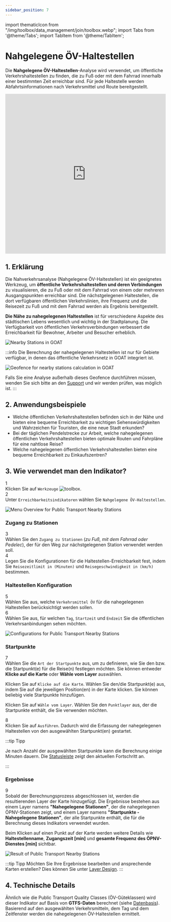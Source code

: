 ```yaml
---
sidebar_position: 7
---
```

import thematicIcon from "/img/toolbox/data_management/join/toolbox.webp";
import Tabs from '@theme/Tabs';
import TabItem from '@theme/TabItem';


# Nahgelegene ÖV-Haltestellen 

Die **Nahgelegene ÖV-Haltestellen**-Analyse wird verwendet, um öffentliche Verkehrshaltestellen zu finden, die zu Fuß oder mit dem Fahrrad innerhalb einer bestimmten Zeit erreichbar sind. Für jede Haltestelle werden Abfahrtsinformationen nach Verkehrsmittel und Route bereitgestellt.

<iframe width="100%" height="500" src="https://www.youtube.com/embed/Dl4FjAAQyrY?si=LaEDuoH0cvWRmjIr" title="YouTube video player" frameborder="0" allow="accelerometer; autoplay; clipboard-write; encrypted-media; gyroscope; picture-in-picture; web-share" referrerpolicy="strict-origin-when-cross-origin" allowfullscreen></iframe>

## 1. Erklärung

Die Nahverkehrsanalyse (Nahgelegene ÖV-Haltestellen) ist ein geeignetes Werkzeug, um **öffentliche Verkehrshaltestellen und deren Verbindungen** zu visualisieren, die zu Fuß oder mit dem Fahrrad von einem oder mehreren Ausgangspunkten erreichbar sind. Die nächstgelegenen Haltestellen, die dort verfügbaren öffentlichen Verkehrslinien, ihre Frequenz und die Reisezeit zu Fuß und mit dem Fahrrad werden als Ergebnis bereitgestellt.

**Die Nähe zu nahegelegenen Haltestellen** ist für verschiedene Aspekte des städtischen Lebens wesentlich und wichtig in der Stadtplanung. Die Verfügbarkeit von öffentlichen Verkehrsverbindungen verbessert die Erreichbarkeit für Bewohner, Arbeiter und Besucher erheblich.


![Nearby Stations in GOAT](/img/toolbox/accessibility_indicators/nearby_stations/nearby_stations_example.png "Nearby Stations in GOAT")

:::info 
Die Berechnung der nahegelegenen Haltestellen ist nur für Gebiete verfügbar, in denen das öffentliche Verkehrsnetz in GOAT integriert ist.

<div style={{ display: 'flex', flexDirection: 'column', alignItems: 'center' }}>
  <img src={require('/img/toolbox/accessibility_indicators/gueteklassen/geofence-pt.png').default} alt="Geofence for nearby stations calculation in GOAT" style={{ maxHeight: "400px", maxWidth: "400px", alignItems:'center'}}/>
</div> 

Falls Sie eine Analyse außerhalb dieses Geofence durchführen müssen, wenden Sie sich bitte an den [Support](https://plan4better.de/de/contact/ "Support") und wir werden prüfen, was möglich ist.
:::


## 2. Anwendungsbeispiele

- Welche öffentlichen Verkehrshaltestellen befinden sich in der Nähe und bieten eine bequeme Erreichbarkeit zu wichtigen Sehenswürdigkeiten und Wahrzeichen für Touristen, die eine neue Stadt erkunden?
- Bei der täglichen Pendelstrecke zur Arbeit, welche nahegelegenen öffentlichen Verkehrshaltestellen bieten optimale Routen und Fahrpläne für eine nahtlose Reise?
- Welche nahegelegenen öffentlichen Verkehrshaltestellen bieten eine bequeme Erreichbarkeit zu Einkaufszentren?


## 3. Wie verwendet man den Indikator?

<div class="step">
  <div class="step-number">1</div>
  <div class="content">Klicken Sie auf <code>Werkzeuge</code> <img src={thematicIcon} alt="toolbox" style={{width: "25px"}}/>. </div>
</div>

<div class="step">
  <div class="step-number">2</div>
  <div class="content">Unter <code>Erreichbarkeitsindikatoren</code> wählen Sie <code>Nahgelegene ÖV-Haltestellen</code>.</div>
</div>

![Menu Overview for Public Transport Nearby Stations](/img/toolbox/accessibility_indicators/nearby_stations/nearby_stations_overview.png "Menu Overview for Public Transport Nearby Stations")

### Zugang zu Stationen

<div class="step">
  <div class="step-number">3</div>
  <div class="content">Wählen Sie den <code>Zugang zu Stationen</code> (<i>zu Fuß, mit dem Fahrrad oder Pedelec</i>), der für den Weg zur nächstgelegenen Station verwendet werden soll.</div>
</div>

<div class="step">
  <div class="step-number">4</div>
  <div class="content">Legen Sie die Konfigurationen für die Haltestellen-Erreichbarkeit fest, indem Sie <code>Reisezeitlimit in (Minuten)</code> und <code>Reisegeschwindigkeit in (km/h)</code> bestimmen.</div>
</div>

### Haltestellen Konfiguration 

<div class="step">
  <div class="step-number">5</div>
  <div class="content">Wählen Sie aus, welche <code>Verkehrsmittel ÖV</code> für die nahegelegenen Haltestellen berücksichtigt werden sollen.</div>
</div>

<div class="step">
  <div class="step-number">6</div>
  <div class="content">Wählen Sie aus, für welchen <code>Tag</code>, <code>Startzeit</code> und <code>Endzeit</code> Sie die öffentlichen Verkehrsanbindungen sehen möchten.</div>
</div>

![Configurations for Public Transport Nearby Stations](/img/toolbox/accessibility_indicators/nearby_stations/nearby_stations_config.png "Configurations for Public Transport Nearby Stations")

### Startpunkte

<div class="step">
  <div class="step-number">7</div>
  <div class="content">Wählen Sie die <code>Art der Startpunkte</code> aus, um zu definieren, wie Sie den bzw. die Startpunkt(e) für die Reise(n) festlegen möchten. Sie können entweder <b>Klicke auf die Karte</b> oder <b>Wähle vom Layer</b> auswählen.</div>
</div>

<Tabs>
  <TabItem value="Klicke auf die Karte" label="Klicke auf die Karte" default className="tabItemBox">
 
  Klicken Sie auf <code>Klicke auf die Karte</code>. Wählen Sie den/die Startpunkt(e) aus, indem Sie auf die jeweiligen Position(en) in der Karte klicken. Sie können beliebig viele Startpunkte hinzufügen.

  </TabItem>

  <TabItem value="Wähle vom Layer" label="Wähle vom Layer" className="tabItemBox">
  
  Klicken Sie auf <code>Wähle vom Layer</code>. Wählen Sie den <code>Punktlayer</code> aus, der die Startpunkte enthält, die Sie verwenden möchten.
  
  </TabItem>
</Tabs>

<div class="step">
  <div class="step-number">8</div>
  <div class="content">Klicken Sie auf <code>Ausführen</code>. Dadurch wird die Erfassung der nahegelegenen Haltestellen von den ausgewählten Startpunkt(en) gestartet.</div>
</div>

:::tip Tipp

Je nach Anzahl der ausgewählten Startpunkte kann die Berechnung einige Minuten dauern. Die [Statusleiste](../../workspace/home#status-bar) zeigt den aktuellen Fortschritt an.

:::

### Ergebnisse

<div class="step">
  <div class="step-number">9</div>
  <div class="content">Sobald der Berechnungsprozess abgeschlossen ist, werden die resultierenden Layer der Karte hinzugefügt. Die Ergebnisse bestehen aus einem Layer namens <b>"Nahegelegene Stationen"</b>, der die nahegelegenen ÖPNV-Stationen zeigt, und einem Layer namens <b>"Startpunkte - Nahegelegene Stationen"</b>, der alle Startpunkte enthält, die für die Berechnung dieses Indikators verwendet wurden.
  <p></p>
  Beim Klicken auf einen Punkt auf der Karte werden weitere Details wie <b>Haltestellenname</b>, <b>Zugangszeit [min]</b> und <b>gesamte Frequenz des ÖPNV-Dienstes [min]</b> sichtbar.
</div>
</div>


![Result of Public Transport Nearby Stations](/img/toolbox/accessibility_indicators/nearby_stations/nearby_stations_result.png "Result of Public Transport Nearby Stations")



:::tip Tipp
Möchten Sie Ihre Ergebnisse bearbeiten und ansprechende Karten erstellen? Dies können Sie unter [Layer Design](../../map/layer_style/styling).
:::

## 4. Technische Details

Ähnlich wie die Public Transport Quality Classes (ÖV-Güteklassen) wird dieser Indikator auf Basis von **GTFS-Daten** berechnet (siehe [Datenbasis](../../data/data_basis)). Basierend auf den ausgewählten Verkehrsmitteln, dem Tag und dem Zeitfenster werden die nahegelegenen ÖV-Haltestellen ermittelt.
